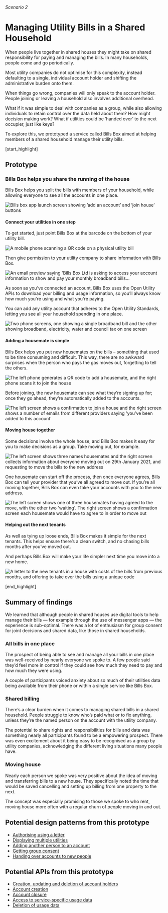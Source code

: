 ###### Scenario 2
# Managing Utility Bills in a Shared Household

When people live together in shared houses they might take on shared responsibility for paying and managing the bills. In many households, people come and go periodically.

Most utility companies do not optimise for this complexity, instead defaulting to a single, individual account holder and shifting the administrative burden onto them.

When things go wrong, companies will only speak to the account holder. People joining or leaving a household also involves additional overhead.

What if it was simple to deal with companies as a group, while also allowing individuals to retain control over the data held about them? How might decision making work? What if utilities could be &rsquo;handed over&rsquo; to the next occupier, just like keys?

To explore this, we prototyped a service called Bills Box aimed at helping members of a shared household manage their utility bills.

[start_highlight]

## Prototype
### Bills Box helps you share the running of the house

Bills Box helps you split the bills with members of your household, while allowing everyone to see all the accounts in one place.

![Bills box app launch screen showing &rsquo;add an account&rsquo; and &rsquo;join house&rsquo; buttons](https://s3-eu-west-1.amazonaws.com/projectsbyif.com/longform/openapis.projectsbyif.com/BillsBox_screen-1_v1.jpg)


#### Connect your utilities in one step

To get started, just point Bills Box at the barcode on the bottom of your utility bill.

![A mobile phone scanning a QR code on a physical utility bill](https://s3-eu-west-1.amazonaws.com/projectsbyif.com/longform/openapis.projectsbyif.com/BillsBox-scan-letter_v1.jpg)

Then give permission to your utility company to share information with Bills Box.

![An email preview saying 'Bills Box Ltd is asking to access your account information to show and pay your monthly broadband bills...](https://s3-eu-west-1.amazonaws.com/projectsbyif.com/longform/openapis.projectsbyif.com/BillsBox_screen-8_v1.jpg)

As soon as you&rsquo;ve connected an account, Bills Box uses the Open Utility APIs to download your billing and usage information, so you&rsquo;ll always know how much you're using and what you're paying.

You can add any utility account that adheres to the Open Utility Standards, letting you see all your household spending in one place.


![Two phone screens, one showing a single broadband bill and the other showing broadband, electricity, water and council tax on one screen](https://s3-eu-west-1.amazonaws.com/projectsbyif.com/longform/openapis.projectsbyif.com/BillsBox_screen-23_v1.jpg)


#### Adding a housemate is simple

Bills Box helps you put new housemates on the bills – something that used to be time consuming and difficult. This way, there are no awkward surprises when the person who pays the gas moves out, forgetting to tell the others.


![The left phone generates a QR code to add a housemate, and the right phone scans it to join the house](https://s3-eu-west-1.amazonaws.com/projectsbyif.com/longform/openapis.projectsbyif.com/BillsBox_screen-45_v1.jpg)

Before joining, the new housemate can see what they&rsquo;re signing up for; once they go ahead, they&rsquo;re automatically added to the accounts.

![The left screen shows a confirmation to join a house and the right screen shows a number of emails from different providers saying 'you've been added to this account'](https://s3-eu-west-1.amazonaws.com/projectsbyif.com/longform/openapis.projectsbyif.com/BillsBox_screen-67_v1.jpg)


#### Moving house together

Some decisions involve the whole house, and Bills Box makes it easy for you to make decisions as a group. Take moving out, for example.

![The left screen shows three names housemates and the right screen collects information about everyone moving out on 29th January 2021, and requesting to move the bills to the new address](https://s3-eu-west-1.amazonaws.com/projectsbyif.com/longform/openapis.projectsbyif.com/BillsBox_screen-910_v1.jpg)

One housemate can start off the process, then once everyone agrees, Bills Box can tell your provider that you&rsquo;ve all agreed to move out. If you&rsquo;re all moving together, Bills Box can even take your accounts with you to the new address.

![The left screen shows one of three housemates having agreed to the move, with the other two 'waiting'. The right screen shows a confirmation screen each housemate would have to agree to in order to move out](https://s3-eu-west-1.amazonaws.com/projectsbyif.com/longform/openapis.projectsbyif.com/BillsBox_screen-1112_v1.jpg)

#### Helping out the next tenants

As well as tying up loose ends, Bills Box makes it simple for the next tenants. This helps ensure there&rsquo;s a clean switch, and no chasing bills months after you&rsquo;ve moved out.

And perhaps Bills Box will make your life simpler next time you move into a new home.
	

![A letter to the new tenants in a house with costs of the bills from previous months, and offering to take over the bills using a unique code](https://s3-eu-west-1.amazonaws.com/projectsbyif.com/longform/openapis.projectsbyif.com/BillsBox-setup-bills-letter_v1.jpg)

[end_highlight]

## Summary of findings

We learned that although people in shared houses use digital tools to help manage their bills &mdash; for example through the use of messenger apps &mdash; the experience is sub-optimal.
There was a lot of enthusiasm for group consent for joint decisions and shared data, like those in shared households.


### All bills in one place

The prospect of being able to see and manage all your bills in one place was well-received by nearly everyone we spoke to. A few people said they&rsquo;d feel more in control if they could see how much they need to pay and how much they were using.

A couple of participants voiced anxiety about so much of their utilities data being available from their phone or within a single service like Bills Box.


### Shared billing

There&rsquo;s a clear burden when it comes to managing shared bills in a shared household. People struggle to know who&rsquo;s paid what or to fix anything, unless they&rsquo;re the named person on the account with the utility company.

The potential to share rights and responsibilities for bills and data was something nearly all participants found to be a empowering prospect. There was even excitement about it being easy to be recognised as a group by utility companies, acknowledging the different living situations many people have.


### Moving house

Nearly each person we spoke was very positive about the idea of moving and transferring bills to a new house. They specifically noted the time that would be saved cancelling and setting up billing from one property to the next.

The concept was especially promising to those we spoke to who rent, moving house more often with a regular churn of people moving in and out.


## Potential design patterns from this prototype

* [Authorising using a letter](/appendix-potential-design-patterns-for-open-apis-in-the-utilities-sector#authorisingusingaletter)
* [Displaying multiple utilities](/appendix-potential-design-patterns-for-open-apis-in-the-utilities-sector#displayingmultipleutilities)
* [Adding another person to an account](/appendix-potential-design-patterns-for-open-apis-in-the-utilities-sector#addinganotherpersontoanaccount)
* [Getting group consent](/appendix-potential-design-patterns-for-open-apis-in-the-utilities-sector#gettinggroupconsent)
* [Handing over accounts to new people](/appendix-potential-design-patterns-for-open-apis-in-the-utilities-sector#handingoveraccountstonewpeople)


## Potential APIs from this prototype

* [Creation, updating and deletion of account holders](/appendix-potential-open-apis-for-the-telecoms-sector#creationupdatinganddeletionofaccountholders)
* [Account creation](/appendix-potential-open-apis-for-the-telecoms-sector#accountcreation)
* [Account closure](/appendix-potential-open-apis-for-the-telecoms-sector#accountclosure)
* [Access to service-specific usage data](/appendix-potential-open-apis-for-the-telecoms-sector#accesstoservicespecificusagedata)
* [Deletion of usage data](/appendix-potential-open-apis-for-the-telecoms-sector#deletionofusagedata)
